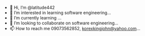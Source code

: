 - 👋 Hi, I’m @latitude442
- 👀 I’m interested in learning software engineering...
- 🌱 I’m currently learning ...
- 💞️ I’m looking to collaborate on  software engineering...
- 📫 How to reach me 09073562852, korexkingjohn@yahoo.com...

<!---
latitude442/latitude442 is a ✨ special ✨ repository because its `README.md` (this file) appears on your GitHub profile.
You can click the Preview link to take a look at your changes.
--->
